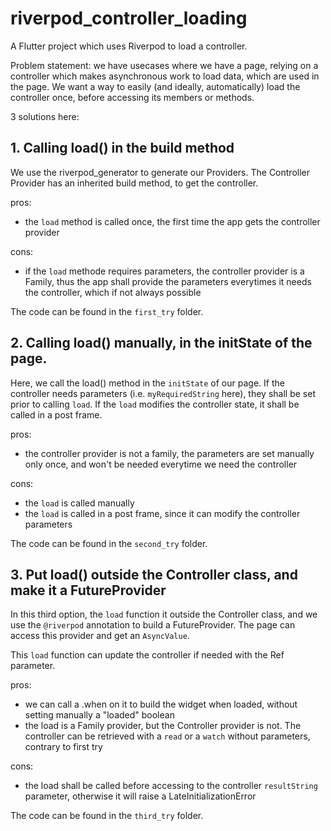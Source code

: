 # riverpod_controller_loading

A Flutter project which uses Riverpod to load a controller.

Problem statement: we have usecases where we have a page, relying on a controller which makes asynchronous work to load data, which are used in the page.
We want a way to easily (and ideally, automatically) load the controller once, before accessing its members or methods.

3 solutions here:


## 1. Calling load() in the build method
We use the riverpod_generator to generate our Providers.
The Controller Provider has an inherited build method, to get the controller.

pros:
   - the `load` method is called once, the first time the app gets the controller provider

cons:
   - if the `load` methode requires parameters, the controller provider is a Family, thus the app shall provide the parameters everytimes it needs the controller, which
   if not always possible

The code can be found in the `first_try` folder.


## 2. Calling load() manually, in the initState of the page.
Here, we call the load() method in the `initState` of our page. If the controller needs parameters (i.e. `myRequiredString` here), they shall be set prior to calling `load`.
If the `load` modifies the controller state, it shall be called in a post frame.

pros:
   - the controller provider is not a family, the parameters are set manually only once, and won't be needed everytime we need the controller

cons:
   - the `load` is called manually
   - the `load` is called in a post frame, since it can modify the controller parameters

The code can be found in the `second_try` folder.


## 3. Put load() outside the Controller class, and make it a FutureProvider
In this third option, the `load` function it outside the Controller class, and we use the `@riverpod` annotation to build a FutureProvider.
The page can access this provider and get an `AsyncValue`. 

This `load` function can update the controller if needed with the Ref parameter.

pros:
   - we can call a .when on it to build the widget when loaded, without setting manually a "loaded" boolean
   - the load is a Family provider, but the Controller provider is not. The controller can be retrieved with a `read` or a `watch` without parameters, contrary to first try

cons:
   - the load shall be called before accessing to the controller `resultString` parameter, otherwise it will raise a LateInitializationError

The code can be found in the `third_try` folder.
